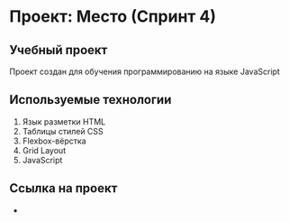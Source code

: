 # Проект: Место (Спринт 4)

## Учебный проект
Проект создан для обучения программированию на языке JavaScript

## Используемые технологии
1. Язык разметки HTML
2. Таблицы стилей CSS
3. Flexbox-вёрстка
4. Grid Layout
5. JavaScript

## Сcылка на проект
*
